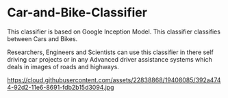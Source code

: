 # Car-and-Bike-Classifier
This classifier is based on Google Inception Model. This classifier classifies between Cars and Bikes.

Researchers, Engineers and Scientists can use this classifier in there self driving car projects or in any 
Advanced driver assistance systems which deals in images of roads and highways.

https://cloud.githubusercontent.com/assets/22838868/19408085/392a4744-92d2-11e6-8691-fdb2b15d3094.jpg

